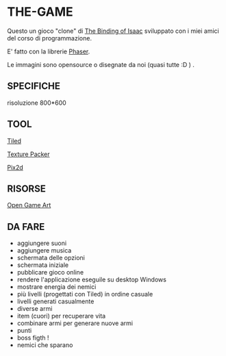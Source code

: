 THE-GAME
========

Questo un gioco "clone" di [The Binding of Isaac](https://en.wikipedia.org/wiki/The_Binding_of_Isaac_(video_game)) sviluppato con i miei amici del corso di programmazione.

E' fatto con la librerie [Phaser](https://phaser.io/).

Le immagini sono opensource o disegnate da noi (quasi tutte :D ) .

## SPECIFICHE

risoluzione 800*600

## TOOL

[Tiled](https://www.mapeditor.org/)

[Texture Packer](https://www.codeandweb.com/texturepacker)

[Pix2d](https://pix2d.com/)

## RISORSE

[Open Game Art](https://opengameart.org/)


## DA FARE

- aggiungere suoni
- aggiungere musica
- schermata delle opzioni
- schermata iniziale
- pubblicare gioco online
- rendere l'applicazione eseguile su desktop Windows
- mostrare energia dei nemici
- più livelli (progettati con Tiled) in ordine casuale
- livelli generati casualmente
- diverse armi 
- item (cuori) per recuperare vita
- combinare armi per generare nuove armi
- punti 
- boss figth !
- nemici che sparano